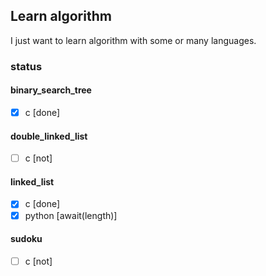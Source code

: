 ## Learn algorithm

I just want to learn algorithm with some or many languages.

### status

#### binary_search_tree
- [x] c         [done]

#### double_linked_list
- [ ] c         [not]

#### linked_list
- [x] c         [done]
- [x] python    [await(length)]

#### sudoku
- [ ] c         [not]